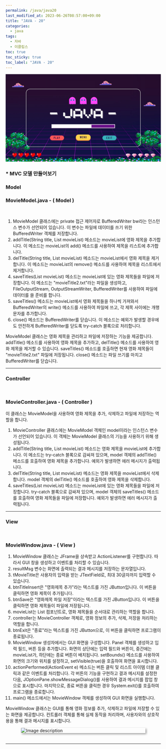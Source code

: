 ```yaml
---
permalink: /java/java20
last_modified_at: 2023-06-26T08:57:00+09:00
title: "JAVA - 20"
categories:
  - java
tags:
  - 자바
  - 이클립스
toc: true
toc_sticky: true
toc_label: "JAVA - 20"
---
```


<!-- <div style=" display : flex; justify-content: center;">
	<img src="{{site.baseurl}}/images/java/21.png" alt="Image description" style="width: 80%; height: 40%; margin-bottom: 20px; box-shadow: 3px 3px 6px rgba(0,0,0,0.4);">
</div> -->

![img](/images/java/java.jpg)

### * MVC 모델 만들어보기

### Model

<script src="https://gist.github.com/junyihong/b7688e2f9cc6e55b432e739219fdd12a.js"></script>

### MovieModel.java   -   ( Model )

<script src="https://gist.github.com/junyihong/34b4f8cc2b61c94c7499f25351a07930.js"></script>

<br/>

1. MovieModel 클래스에는 private 접근 제어자로 BufferedWriter bw라는 인스턴스 변수가 선언되어 있습니다. 이 변수는 파일에 데이터를 쓰기 위한 BufferedWriter 객체를 저장합니다.
2. addTitle(String title, List movieList) 메소드는 movieList에 영화 제목을 추가합니다. 이 메소드는 movieList의 add() 메소드를 사용하여 제목을 리스트에 추가합니다.
3. delTitle(String title, List movieList) 메소드는 movieList에서 영화 제목을 제거합니다. 이 메소드는 movieList의 remove() 메소드를 사용하여 제목을 리스트에서 제거합니다.
4. saveTitles(List movieList) 메소드는 movieList에 있는 영화 제목들을 파일에 저장합니다. 이 메소드는 "movieTitle2.txt"라는 파일을 생성하고, FileOutputStream, OutputStreamWriter, BufferedWriter를 사용하여 파일에 데이터를 쓸 준비를 합니다.
5. saveTitles() 메소드는 movieList에서 영화 제목들을 하나씩 가져와서 BufferedWriter의 write() 메소드를 사용하여 파일에 쓰고, 각 제목 사이에는 개행 문자를 추가합니다.
6. close() 메소드는 BufferedWriter를 닫습니다. 이 메소드는 예외가 발생할 경우에도 안전하게 BufferedWriter를 닫도록 try-catch 블록으로 처리합니다.

MovieModel 클래스는 영화 제목을 관리하고 파일에 저장하는 기능을 제공합니다. addTitle() 메소드를 사용하여 영화 제목을 추가하고, delTitle() 메소드를 사용하여 영화 제목을 제거할 수 있습니다. saveTitles() 메소드를 호출하면 현재 영화 제목들이 "movieTitle2.txt" 파일에 저장됩니다. close() 메소드는 파일 쓰기를 마치고 BufferedWriter를 닫습니다.

---

### Controller

<script src="https://gist.github.com/junyihong/8676a60c7272ad16add9d92a5976e051.js"></script>

<br/>

### MovieController.java   -   ( Controller )

<script src="https://gist.github.com/junyihong/d3f05de900dbedb240b8708337572b66.js"></script>

이 클래스는 MovieModel을 사용하여 영화 제목을 추가, 삭제하고 파일에 저장하는 역할을 합니다. 

1. MovieController 클래스에는 MovieModel 객체인 model이라는 인스턴스 변수가 선언되어 있습니다. 이 객체는 MovieModel 클래스의 기능을 사용하기 위해 생성됩니다.
2. addTitle(String title, List movieList) 메소드는 영화 제목을 movieList에 추가합니다. 이 메소드는 try-catch 블록으로 감싸져 있으며, model 객체의 addTitle() 메소드를 호출하여 영화 제목을 추가합니다. 예외가 발생하면 에러 메시지가 출력됩니다.
3. delTitle(String title, List movieList) 메소드는 영화 제목을 movieList에서 삭제합니다. model 객체의 delTitle() 메소드를 호출하여 영화 제목을 삭제합니다.
4. saveTitles(List movieList) 메소드는 movieList에 있는 영화 제목들을 파일에 저장합니다. try-catch 블록으로 감싸져 있으며, model 객체의 saveTitles() 메소드를 호출하여 영화 제목들을 파일에 저장합니다. 예외가 발생하면 에러 메시지가 출력됩니다.

---

### View

<script src="https://gist.github.com/junyihong/dfe5b9ed9dae5d61450bbba6fe7b1c1c.js"></script>

<br/>

### MovieWindow.java   -   ( View )

<script src="https://gist.github.com/junyihong/70c220ebb231ae8f233e55622470ca99.js"></script>

1. MovieWindow 클래스는 JFrame을 상속받고 ActionListener를 구현합니다. 따라서 GUI 창을 생성하고 이벤트를 처리할 수 있습니다.
2. resultMsg 변수는 화면에 출력되는 결과 메시지를 저장하는 문자열입니다.
3. tMovieTitle은 사용자의 입력을 받는 JTextField로, 최대 30글자까지 입력할 수 있습니다.
4. btnTitleInsert은 "영화제목 추가"라는 텍스트를 가진 JButton입니다. 이 버튼을 클릭하면 영화 제목이 추가됩니다.
5. btnSave은 "영화제목 파일 저장"이라는 텍스트를 가진 JButton입니다. 이 버튼을 클릭하면 영화 제목들이 파일에 저장됩니다.
6. movieList는 List 컴포넌트로, 영화 제목들을 순서대로 관리하는 역할을 합니다.
7. controller는 MovieController 객체로, 영화 정보의 추가, 삭제, 저장을 처리하는 역할을 합니다.
8. btnExit은 "종료"라는 텍스트를 가진 JButton으로, 이 버튼을 클릭하면 프로그램이 종료됩니다.
9. MovieWindow 생성자에서는 GUI 화면을 구성합니다. Panel 객체를 생성하고 입력 필드, 버튼 등을 추가합니다. 화면의 상단에는 입력 필드와 버튼이, 중간에는 movieList가, 하단에는 종료 버튼이 배치됩니다. setBounds() 메소드를 사용하여 화면의 크기와 위치를 설정하고, setVisible(true)을 호출하여 화면을 표시합니다.
10. actionPerformed(ActionEvent e) 메소드는 버튼 클릭 및 리스트 아이템 더블 클릭과 같은 이벤트를 처리합니다. 각 버튼의 기능을 구현하고 결과 메시지를 설정한 다음, JOptionPane.showMessageDialog()를 사용하여 결과 메시지를 팝업 창으로 표시합니다. 마지막으로, 종료 버튼을 클릭한 경우 System.exit()를 호출하여 프로그램을 종료합니다.
11. main() 메소드에서는 MovieWindow 객체를 생성하여 GUI 화면을 실행합니다.

MovieWindow 클래스는 GUI를 통해 영화 정보를 추가, 삭제하고 파일에 저장할 수 있는 화면을 제공합니다. 컨트롤러 객체를 통해 실제 동작을 처리하며, 사용자와의 상호작용을 통해 결과 메시지를 표시합니다.

<div style=" display : flex; justify-content: center;">
	<img src="{{site.baseurl}}/images/java/24.png" alt="Image description" style="width: 80%; height: 40%; margin-bottom: 20px; box-shadow: 3px 3px 6px rgba(0,0,0,0.4);">
</div>

---